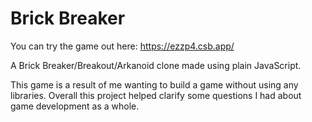 # Brick Breaker
You can try the game out here: https://ezzp4.csb.app/

A Brick Breaker/Breakout/Arkanoid clone made using plain JavaScript.

This game is a result of me wanting to build a game without using any libraries. Overall this project helped clarify some questions I had about game development as a whole.